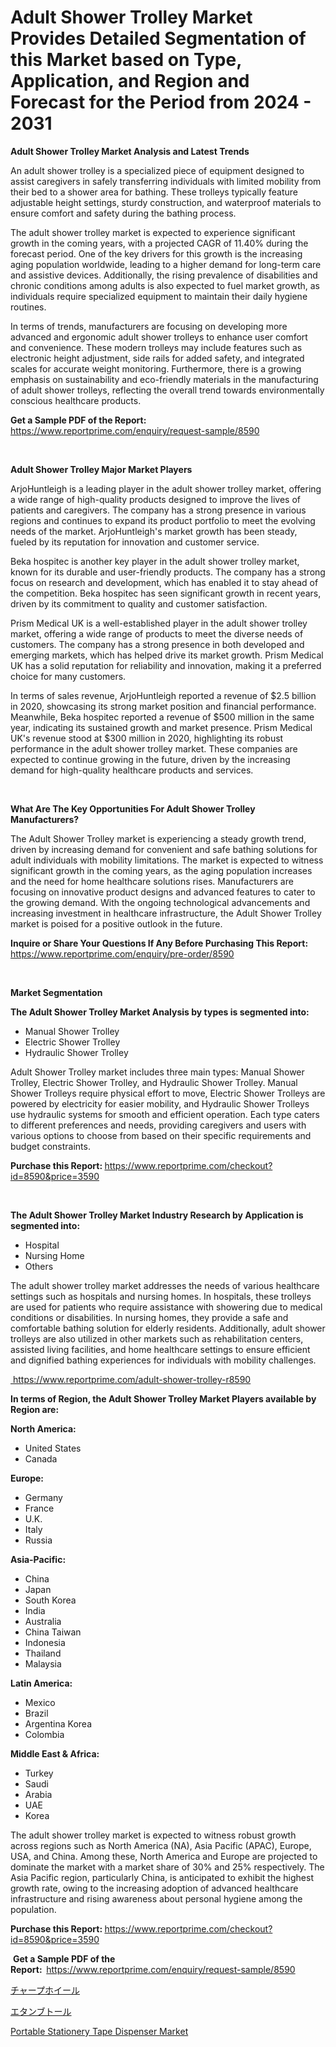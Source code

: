 <p><h1>Adult Shower Trolley Market Provides Detailed Segmentation of this Market based on Type, Application, and Region and Forecast for the Period from 2024 - 2031</h1></p><p><strong>Adult Shower Trolley Market Analysis and Latest Trends</strong></p>
<p><p>An adult shower trolley is a specialized piece of equipment designed to assist caregivers in safely transferring individuals with limited mobility from their bed to a shower area for bathing. These trolleys typically feature adjustable height settings, sturdy construction, and waterproof materials to ensure comfort and safety during the bathing process.</p><p>The adult shower trolley market is expected to experience significant growth in the coming years, with a projected CAGR of 11.40% during the forecast period. One of the key drivers for this growth is the increasing aging population worldwide, leading to a higher demand for long-term care and assistive devices. Additionally, the rising prevalence of disabilities and chronic conditions among adults is also expected to fuel market growth, as individuals require specialized equipment to maintain their daily hygiene routines.</p><p>In terms of trends, manufacturers are focusing on developing more advanced and ergonomic adult shower trolleys to enhance user comfort and convenience. These modern trolleys may include features such as electronic height adjustment, side rails for added safety, and integrated scales for accurate weight monitoring. Furthermore, there is a growing emphasis on sustainability and eco-friendly materials in the manufacturing of adult shower trolleys, reflecting the overall trend towards environmentally conscious healthcare products.</p></p>
<p><strong>Get a Sample PDF of the Report:&nbsp;</strong> <a href="https://www.reportprime.com/enquiry/request-sample/8590">https://www.reportprime.com/enquiry/request-sample/8590</a></p>
<p>&nbsp;</p>
<p><strong>Adult Shower Trolley Major Market Players</strong></p>
<p><p>ArjoHuntleigh is a leading player in the adult shower trolley market, offering a wide range of high-quality products designed to improve the lives of patients and caregivers. The company has a strong presence in various regions and continues to expand its product portfolio to meet the evolving needs of the market. ArjoHuntleigh's market growth has been steady, fueled by its reputation for innovation and customer service.</p><p>Beka hospitec is another key player in the adult shower trolley market, known for its durable and user-friendly products. The company has a strong focus on research and development, which has enabled it to stay ahead of the competition. Beka hospitec has seen significant growth in recent years, driven by its commitment to quality and customer satisfaction.</p><p>Prism Medical UK is a well-established player in the adult shower trolley market, offering a wide range of products to meet the diverse needs of customers. The company has a strong presence in both developed and emerging markets, which has helped drive its market growth. Prism Medical UK has a solid reputation for reliability and innovation, making it a preferred choice for many customers.</p><p>In terms of sales revenue, ArjoHuntleigh reported a revenue of $2.5 billion in 2020, showcasing its strong market position and financial performance. Meanwhile, Beka hospitec reported a revenue of $500 million in the same year, indicating its sustained growth and market presence. Prism Medical UK's revenue stood at $300 million in 2020, highlighting its robust performance in the adult shower trolley market. These companies are expected to continue growing in the future, driven by the increasing demand for high-quality healthcare products and services.</p></p>
<p>&nbsp;</p>
<p><strong>What Are The Key Opportunities For Adult Shower Trolley Manufacturers?</strong></p>
<p><p>The Adult Shower Trolley market is experiencing a steady growth trend, driven by increasing demand for convenient and safe bathing solutions for adult individuals with mobility limitations. The market is expected to witness significant growth in the coming years, as the aging population increases and the need for home healthcare solutions rises. Manufacturers are focusing on innovative product designs and advanced features to cater to the growing demand. With the ongoing technological advancements and increasing investment in healthcare infrastructure, the Adult Shower Trolley market is poised for a positive outlook in the future.</p></p>
<p><strong>Inquire or Share Your Questions If Any Before Purchasing This Report:</strong> <a href="https://www.reportprime.com/enquiry/pre-order/8590">https://www.reportprime.com/enquiry/pre-order/8590</a></p>
<p>&nbsp;</p>
<p><strong>Market Segmentation</strong></p>
<p><strong>The Adult Shower Trolley Market Analysis by types is segmented into:</strong></p>
<p><ul><li>Manual Shower Trolley</li><li>Electric Shower Trolley</li><li>Hydraulic Shower Trolley</li></ul></p>
<p><p>Adult Shower Trolley market includes three main types: Manual Shower Trolley, Electric Shower Trolley, and Hydraulic Shower Trolley. Manual Shower Trolleys require physical effort to move, Electric Shower Trolleys are powered by electricity for easier mobility, and Hydraulic Shower Trolleys use hydraulic systems for smooth and efficient operation. Each type caters to different preferences and needs, providing caregivers and users with various options to choose from based on their specific requirements and budget constraints.</p></p>
<p><strong>Purchase this Report:&nbsp;</strong><a href="https://www.reportprime.com/checkout?id=8590&price=3590">https://www.reportprime.com/checkout?id=8590&price=3590</a></p>
<p>&nbsp;</p>
<p><strong>The Adult Shower Trolley Market Industry Research by Application is segmented into:</strong></p>
<p><ul><li>Hospital</li><li>Nursing Home</li><li>Others</li></ul></p>
<p><p>The adult shower trolley market addresses the needs of various healthcare settings such as hospitals and nursing homes. In hospitals, these trolleys are used for patients who require assistance with showering due to medical conditions or disabilities. In nursing homes, they provide a safe and comfortable bathing solution for elderly residents. Additionally, adult shower trolleys are also utilized in other markets such as rehabilitation centers, assisted living facilities, and home healthcare settings to ensure efficient and dignified bathing experiences for individuals with mobility challenges.</p></p>
<p><a href="https://www.reportprime.com/adult-shower-trolley-r8590">&nbsp;https://www.reportprime.com/adult-shower-trolley-r8590</a></p>
<p><strong>In terms of Region, the Adult Shower Trolley Market Players available by Region are:</strong></p>
<p>
    <p> <strong> North America: </strong>
        <ul>
            <li>United States</li>
            <li>Canada</li>
        </ul>
        </p> 
    <p> <strong> Europe: </strong>
        <ul>
            <li>Germany</li>
            <li>France</li>
            <li>U.K.</li>
            <li>Italy</li>
            <li>Russia</li>
        </ul>
        </p> 
    <p> <strong> Asia-Pacific: </strong>
        <ul>
            <li>China</li>
            <li>Japan</li>
            <li>South Korea</li>
            <li>India</li>
            <li>Australia</li>
            <li>China Taiwan</li>
            <li>Indonesia</li>
            <li>Thailand</li>
            <li>Malaysia</li>
        </ul>
        </p> 
    <p> <strong> Latin America: </strong>
        <ul>
            <li>Mexico</li>
            <li>Brazil</li>
            <li>Argentina Korea</li>
            <li>Colombia</li>
        </ul>
        </p> 
    <p> <strong> Middle East & Africa: </strong>
        <ul>
            <li>Turkey</li>
            <li>Saudi</li>
            <li>Arabia</li>
            <li>UAE</li>
            <li>Korea</li>
        </ul>
    </p>
    </p>
<p><p>The adult shower trolley market is expected to witness robust growth across regions such as North America (NA), Asia Pacific (APAC), Europe, USA, and China. Among these, North America and Europe are projected to dominate the market with a market share of 30% and 25% respectively. The Asia Pacific region, particularly China, is anticipated to exhibit the highest growth rate, owing to the increasing adoption of advanced healthcare infrastructure and rising awareness about personal hygiene among the population.</p></p>
<p><strong>Purchase this Report: </strong><a href="https://www.reportprime.com/checkout?id=8590&price=3590">https://www.reportprime.com/checkout?id=8590&price=3590</a></p>
<p>&nbsp;<strong>Get a Sample PDF of the Report:&nbsp;&nbsp;</strong><a href="https://www.reportprime.com/enquiry/request-sample/8590">https://www.reportprime.com/enquiry/request-sample/8590</a></p>
<p><strong></strong></p>
<p><p><a href="https://github.com/NikitaBruen/Market-Research-Report-List-1/blob/main/268162277453.md">チャープホイール</a></p><p><a href="https://medium.com/@harmonybogan1944/%E3%82%A8%E3%82%BF%E3%83%B3%E3%83%96%E3%83%88%E3%83%BC%E3%83%AB%E5%B8%82%E5%A0%B4%E5%88%86%E6%9E%90-%E3%81%9D%E3%81%AEcagr-%E5%B8%82%E5%A0%B4%E3%82%BB%E3%82%B0%E3%83%A1%E3%83%B3%E3%83%86%E3%83%BC%E3%82%B7%E3%83%A7%E3%83%B3-%E3%81%8A%E3%82%88%E3%81%B3%E3%82%B0%E3%83%AD%E3%83%BC%E3%83%90%E3%83%AB%E7%94%A3%E6%A5%AD%E6%A6%82%E8%A6%81-1e61bdf54837">エタンブトール</a></p><p><a href="https://view.publitas.com/reportprime-1/portable-stationery-tape-dispenser-market-size-cagr-trends-2024-2030/">Portable Stationery Tape Dispenser Market</a></p></p>
